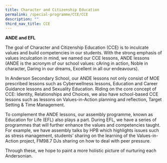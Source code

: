 ```yaml
---
title: Character and Citizenship Education
permalink: /special-programme/CCE/CCE
description: ""
third_nav_title: CCE
---
```

**ANDE and EFL**

The goal of Character and Citizenship Education (CCE) is to inculcate values and build competencies in our students. With the strong emphasis of values inculcation in mind, we named our CCE lessons, ANDE lessons (ANDE is the acronym of our school values: cAring in action, Noble in character, Daring in our dreams, Excellent in all our endeavours).

In Anderson Secondary School, our ANDE lessons not only consist of MOE prescribed lessons such as Cyberwellness lessons, Education and Career Guidance lessons and Sexuality Education. Riding on the core concept of CCE: Identity, Relationships and Choices, we also have school-based CCE lessons such as lessons on Values-in-Action planning and reflection, Target Setting & Time Management.

To complement the ANDE lessons, our assembly programme, known as Education for Life (EFL) also plays a part. During EFL, we have a series of programmes that will further enhance the values and competencies taught. For example, we have assembly talks by HPB which highlights issues such as stress management, students’ sharing on the learning of the Values-in-Action project, FM98.7 DJs sharing on how to deal with peer pressure.

Through these, we hope to paint a more holistic picture of nurturing each Andersonian.

